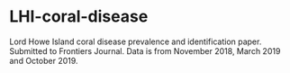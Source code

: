# LHI-coral-disease
Lord Howe Island coral disease prevalence and identification paper. Submitted to Frontiers Journal. Data is from November 2018, March 2019 and October 2019.
